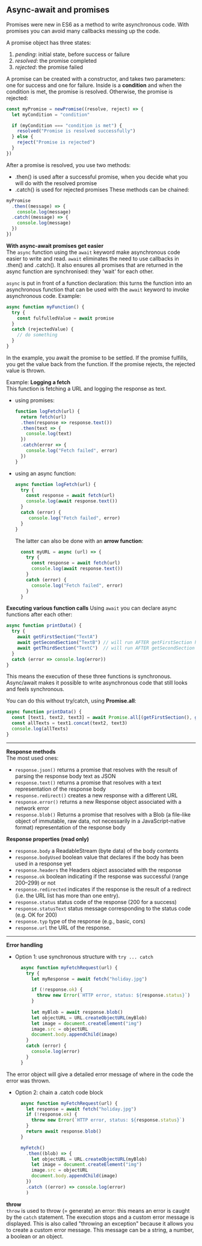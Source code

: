 ## Async-await and promises

Promises were new in ES6 as a method to write asynchronous code. With promises you can avoid many callbacks messing up the code.

A promise object has three states:
1. *pending*: initial state, before success or failure
1. *resolved*: the promise completed
1. *rejected*: the promise failed

A promise can be created with a constructor, and takes two parameters: one for success and one for failure. Inside is a **condition** and when the condition is met, the promise is resolved. Otherwise, the promise is rejected:
```js
const myPromise = newPromise((resolve, reject) => {
  let myCondition = "condition"

  if (myCondition === "condition is met") {
    resolved("Promise is resolved successfully")
  } else {
    reject("Promise is rejected")
  }
})
```

After a promise is resolved, you use two methods:  
* .then() is used after a successful promise, when you decide what you will do with the resolved promise
* .catch() is used for rejected promises
These methods can be chained:  
```js
myPromise
  .then((message) => {
    console.log(message)
  .catch((message) => {
    console.log(message)
  })
})
```

**With async-await promises get easier**  
The `async` function using the `await` keyword make asynchronous code easier to write and read. `await` eliminates the need to use callbacks in .then() and .catch(). It also ensures all promises that are returned in the async function are synchronised: they 'wait' for each other.

`async` is put in front of a function declaration: this turns the function into an asynchronous function that can be used with the `await` keyword to invoke asynchronous code. Example:
```js
async function myFunction() {
  try {
    const fulfulledValue = await promise
  }
  catch (rejectedValue) {
    // do something
  }
}
```
In the example, you await the promise to be settled. If the promise fulfills, you get the value back from the function. If the promise rejects, the rejected value is thrown.

Example: **Logging a fetch**  
This function is fetching a URL and logging the response as text.
* using promises:
  ```js
  function logFetch(url) {
    return fetch(url)
    .then(response => response.text())
    .then(text => {
      console.log(text)
    })
    .catch(error => {
      console.log("Fetch failed", error)
    })
  }
  ```  

* using an async function:
  ```js
  async function logFetch(url) {
    try {
      const response = await fetch(url)
      console.log(await response.text())
    }
    catch (error) {
       console.log("Fetch failed", error)
    }
  }
  ```
  The latter can also be done with an **arrow function**:
  ```js
    const myURL = async (url) => {
      try {
        const response = await fetch(url)
        console.log(await response.text())
      }
      catch (error) {
        console.log("Fetch failed", error)
      }
    }
    ```

**Executing various function calls**
Using `await` you can declare async functions after each other:  
```js
async function printData() {
  try {
    await getFirstSection("TextA")
    await getSecondSection("TextB") // will run AFTER getFirstSection has finished
    await getThirdSection("TextC")  // will run AFTER getSecondSection has finished
  }
  catch (error => console.log(error))
}
```
This means the execution of these three functions is synchronous. Async/await makes it possible to write asynchronous code that still looks and feels synchronous.

You can do this without try/catch, using **Promise.all**:  
```js
async function printData() {
  const [text1, text2, text3] = await Promise.all[(getFirstSection(), getSecondSection(), getThirdSection()])
  const allTexts = text1.concat(text2, text3)
  console.log(allTexts)
}
```

---

**Response methods**  
The most used ones:
* `response.json()` returns a promise that resolves with the result of parsing the response body text as JSON
* `response.text()` returns a promise that resolves with a text representation of the response body
* `response.redirect()` creates a new response with a different URL
* `response.error()` returns a new Response object associated with a network error
* `response.blob()` Returns a promise that resolves with a Blob (a file-like object of immutable, raw data, not necessarily in a JavaScript-native format) representation of the response body

**Response properties (read only)**  
* `response.body` a ReadableStream (byte data) of the body contents
* `response.bodyUsed` boolean value that declares if the body has been used in a response yet
* `response.headers` the Headers object associated with the response
* `response.ok` boolean indicating if the response was successful (range 200–299) or not
* `response.redirected` indicates if the response is the result of a redirect (i.e. the URL list has more than one entry).
* `response.status` status code of the response (200 for a success)
* `response.statusText` status message corresponding to the status code (e.g. OK for 200)
* `response.typ` type of the response (e.g., basic, cors)
* `response.url` the URL of the response.


---

**Error handling**  
* Option 1: use synchronous structure with `try ... catch`  
  ```js
    async function myFetchRequest(url) {
      try {
        let myResponse = await fetch("holiday.jpg")

        if (!response.ok) {
          throw new Error(`HTTP error, status: ${response.status}`)
        }
      
        let myBlob = await response.blob()
        let objectURL = URL.createObjectURL(myBlob)
        let image = document.createElement("img")
        image.src = objectURL
        document.body.appendChild(image)
      }
      catch (error) {
        console.log(error)
      }
    }
    ```
The error object will give a detailed error message of where in the code the error was thrown.

* Option 2: chain a .catch code block
  ```js
    async function myFetchRequest(url) {
      let response = await fetch("holiday.jpg")
      if (!response.ok) {
        throw new Error(`HTTP error, status: ${response.status}`)
      }
      return await response.blob()
    }

    myFetch()
      .then((blob) => {
        let objectURL = URL.createObjectURL(myBlob)
        let image = document.createElement("img")
        image.src = objectURL
        document.body.appendChild(image)
      }) 
      .catch ((error) => console.log(error)
      )
  ```

**throw**  
`throw` is used to throw (= generate) an error: this means an error is caught by the `catch` statement. The execution stops and a custom error message is displayed. This is also called "throwing an exception" because it allows you to create a custom error message. This message can be a string, a number, a boolean or an object.